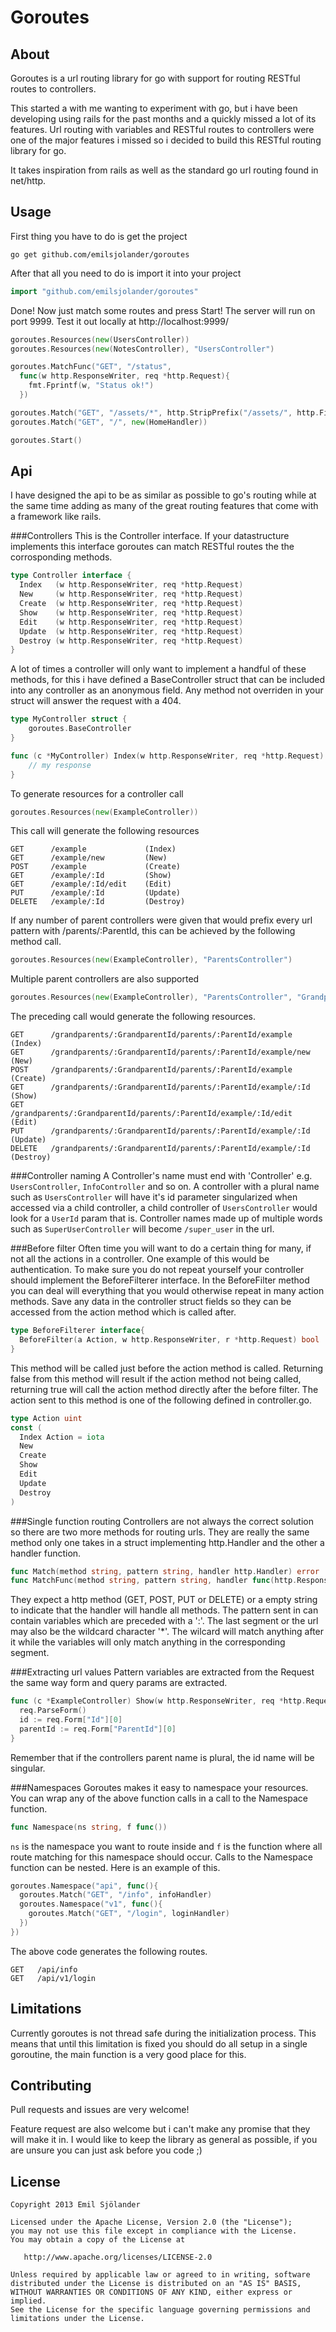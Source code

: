 Goroutes
=========

About
-----
Goroutes is a url routing library for go with support for routing RESTful routes to controllers.

This started a with me wanting to experiment with go, but i have been developing using rails for the past months and a quickly missed a lot of its features. Url routing with variables and RESTful routes to controllers were one of the major features i missed so i decided to build this RESTful routing library for go.

It takes inspiration from rails as well as the standard go url routing found in net/http.


Usage
-----
First thing you have to do is get the project
```shell
go get github.com/emilsjolander/goroutes
```

After that all you need to do is import it into your project
```go
import "github.com/emilsjolander/goroutes"
```

Done! Now just match some routes and press Start!
The server will run on port 9999. Test it out locally at http://localhost:9999/
```go
goroutes.Resources(new(UsersController))
goroutes.Resources(new(NotesController), "UsersController")

goroutes.MatchFunc("GET", "/status", 
  func(w http.ResponseWriter, req *http.Request){
    fmt.Fprintf(w, "Status ok!")
  })

goroutes.Match("GET", "/assets/*", http.StripPrefix("/assets/", http.FileServer(http.Dir("assets"))))
goroutes.Match("GET", "/", new(HomeHandler))

goroutes.Start()
```


Api
---
I have designed the api to be as similar as possible to go's routing while at the same time adding as many of the great routing features that come with a framework like rails.

###Controllers
This is the Controller interface. If your datastructure implements this interface goroutes can match RESTful routes the the corrosponding methods.
```go
type Controller interface {
  Index   (w http.ResponseWriter, req *http.Request)
  New     (w http.ResponseWriter, req *http.Request)
  Create  (w http.ResponseWriter, req *http.Request)
  Show    (w http.ResponseWriter, req *http.Request)
  Edit    (w http.ResponseWriter, req *http.Request)
  Update  (w http.ResponseWriter, req *http.Request)
  Destroy (w http.ResponseWriter, req *http.Request)
}
```

A lot of times a controller will only want to implement a handful of these methods, for this i have defined a BaseController struct that can be included into any controller as an anonymous field. Any method not overriden in your struct will answer the request with a 404.
```go
type MyController struct {
    goroutes.BaseController
}

func (c *MyController) Index(w http.ResponseWriter, req *http.Request) {
    // my response
}
```

To generate resources for a controller call
```go
goroutes.Resources(new(ExampleController))
```
This call will generate the following resources
```text
GET      /example             (Index)    
GET      /example/new         (New)
POST     /example             (Create)
GET      /example/:Id         (Show)
GET      /example/:Id/edit    (Edit)
PUT      /example/:Id         (Update)
DELETE   /example/:Id         (Destroy)
```

If any number of parent controllers were given that would prefix every url pattern with /parents/:ParentId, this can be achieved by the following method call.
```go
goroutes.Resources(new(ExampleController), "ParentsController")
```

Multiple parent controllers are also supported
```go
goroutes.Resources(new(ExampleController), "ParentsController", "GrandparentsController")
```

The preceding call would generate the following resources.
```text
GET      /grandparents/:GrandparentId/parents/:ParentId/example             (Index)    
GET      /grandparents/:GrandparentId/parents/:ParentId/example/new         (New)
POST     /grandparents/:GrandparentId/parents/:ParentId/example             (Create)
GET      /grandparents/:GrandparentId/parents/:ParentId/example/:Id         (Show)
GET      /grandparents/:GrandparentId/parents/:ParentId/example/:Id/edit    (Edit)
PUT      /grandparents/:GrandparentId/parents/:ParentId/example/:Id         (Update)
DELETE   /grandparents/:GrandparentId/parents/:ParentId/example/:Id         (Destroy)
``` 

###Controller naming
A Controller's name must end with 'Controller' e.g. `UsersController`, `InfoController` and so on. A controller with a plural name such as `UsersController` will have it's id parameter singularized when accessed via a child controller, a child controller of `UsersController` would look for a `UserId` param that is. Controller names made up of multiple words such as `SuperUserController` will become `/super_user` in the url.

###Before filter
Often time you will want to do a certain thing for many, if not all the actions in a controller. One example of this would be authentication. To make sure you do not repeat yourself your controller should implement the BeforeFilterer interface. In the BeforeFilter method you can deal will everything that you would otherwise repeat in many action methods. Save any data in the controller struct fields so they can be accessed from the action method which is called after.
```go
type BeforeFilterer interface{
  BeforeFilter(a Action, w http.ResponseWriter, r *http.Request) bool
}
```
This method will be called just before the action method is called. Returning false from this method will result if the action method not being called, returning true will call the action method directly after the before filter. The action sent to this method is one of the following defined in controller.go.
```go
type Action uint
const (
  Index Action = iota
  New
  Create
  Show
  Edit
  Update
  Destroy
)
```

###Single function routing
Controllers are not always the correct solution so there are two more methods for routing urls.
They are really the same method only one takes in a struct implementing http.Handler and the other a handler function.
```go
func Match(method string, pattern string, handler http.Handler) error
func MatchFunc(method string, pattern string, handler func(http.ResponseWriter, *http.Request)) error 
```

They expect a http method (GET, POST, PUT or DELETE) or a empty string to indicate that the handler will handle all methods.
The pattern sent in can contain variables which are preceded with a ':'. The last segment or the url may also be the wildcard character '*'. The wilcard will match anything after it while the variables will only match anything in the corresponding segment.


###Extracting url values
Pattern variables are extracted from the Request the same way form and query params are extracted.
```go
func (c *ExampleController) Show(w http.ResponseWriter, req *http.Request) {
  req.ParseForm()
  id := req.Form["Id"][0]
  parentId := req.Form["ParentId"][0]
}
```
Remember that if the controllers parent name is plural, the id name will be singular.


###Namespaces
Goroutes makes it easy to namespace your resources. You can wrap any of the above function calls in a call to the Namespace function.
```go
func Namespace(ns string, f func())
```
`ns` is the namespace you want to route inside and `f` is the function where all route matching for this namespace should occur.
Calls to the Namespace function can be nested. Here is an example of this.
```go
goroutes.Namespace("api", func(){
  goroutes.Match("GET", "/info", infoHandler)
  goroutes.Namespace("v1", func(){
    goroutes.Match("GET", "/login", loginHandler)
  })
})
```
The above code generates the following routes.
```text
GET   /api/info
GET   /api/v1/login
```


Limitations
-----------
Currently goroutes is not thread safe during the initialization process. This means that until this limitation is fixed you should do all setup in a single goroutine, the main function is a very good place for this.


Contributing
------------
Pull requests and issues are very welcome!

Feature request are also welcome but i can't make any promise that they will make it in.
I would like to keep the library as general as possible, if you are unsure you can just ask before you code ;)


License
-------

    Copyright 2013 Emil Sjölander

    Licensed under the Apache License, Version 2.0 (the "License");
    you may not use this file except in compliance with the License.
    You may obtain a copy of the License at

       http://www.apache.org/licenses/LICENSE-2.0

    Unless required by applicable law or agreed to in writing, software
    distributed under the License is distributed on an "AS IS" BASIS,
    WITHOUT WARRANTIES OR CONDITIONS OF ANY KIND, either express or implied.
    See the License for the specific language governing permissions and
    limitations under the License.

